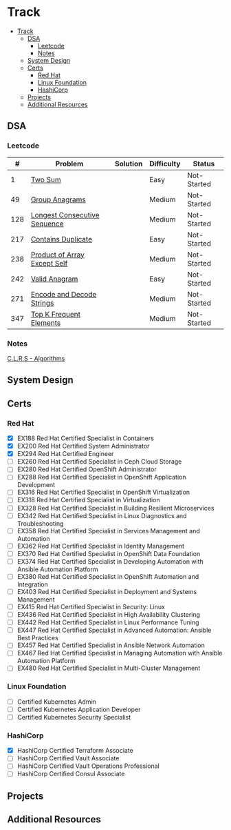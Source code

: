 # Track

<!--toc:start-->
- [Track](#track)
  - [DSA](#dsa)
    - [Leetcode](#leetcode)
    - [Notes](#notes)
  - [System Design](#system-design)
  - [Certs](#certs)
    - [Red Hat](#red-hat)
    - [Linux Foundation](#linux-foundation)
    - [HashiCorp](#hashicorp)
  - [Projects](#projects)
  - [Additional Resources](#additional-resources)
<!--toc:end-->

## DSA

### Leetcode
| # | Problem | Solution | Difficulty | Status |
|---|---------|----------|------------|--------|
|1|[Two Sum](/dsa/go/lc/0001/README.md)||Easy|Not-Started|
|49|[Group Anagrams](/dsa/go/lc/0049/README.md)||Medium|Not-Started|
|128|[Longest Consecutive Sequence](/dsa/go/lc/0128/README.md)||Medium|Not-Started|
|217|[Contains Duplicate](/dsa/go/lc/0217/README.md)||Easy|Not-Started|
|238|[Product of Array Except Self](/dsa/go/lc/0238/README.md)||Medium|Not-Started|
|242|[Valid Anagram](/dsa/go/lc/0242/README.md)||Easy|Not-Started|
|271|[Encode and Decode Strings](/dsa/go/lc/0271/README.md)||Medium|Not-Started|
|347|[Top K Frequent Elements](/dsa/go/lc/0347/README.md)||Medium|Not-Started|

### Notes
[C.L.R.S - Algorithms](/dsa/notes/clrs/README.md)

## System Design

## Certs

### Red Hat
- [x] EX188 Red Hat Certified Specialist in Containers
- [x] EX200 Red Hat Certified System Administrator
- [x] EX294 Red Hat Certified Engineer
- [ ] EX260 Red Hat Certified Specialist in Ceph Cloud Storage
- [ ] EX280 Red Hat Certified OpenShift Administrator
- [ ] EX288 Red Hat Certified Specialist in OpenShift Application Development
- [ ] EX316 Red Hat Certified Specialist in OpenShift Virtualization
- [ ] EX318 Red Hat Certified Specialist in Virtualization
- [ ] EX328 Red Hat Certified Specialist in Building Resilient Microservices
- [ ] EX342 Red Hat Certified Specialist in Linux Diagnostics and Troubleshooting
- [ ] EX358 Red Hat Certified Specialist in Services Management and Automation
- [ ] EX362 Red Hat Certified Specialist in Identity Management
- [ ] EX370 Red Hat Certified Specialist in OpenShift Data Foundation
- [ ] EX374 Red Hat Certified Specialist in Developing Automation with Ansible Automation Platform
- [ ] EX380 Red Hat Certified Specialist in OpenShift Automation and Integration
- [ ] EX403 Red Hat Certified Specialist in Deployment and Systems Management
- [ ] EX415 Red Hat Certified Specialist in Security: Linux
- [ ] EX436 Red Hat Certified Specialist in High Availability Clustering
- [ ] EX442 Red Hat Certified Specialist in Linux Performance Tuning
- [ ] EX447 Red Hat Certified Specialist in Advanced Automation: Ansible Best Practices
- [ ] EX457 Red Hat Certified Specialist in Ansible Network Automation
- [ ] EX467 Red Hat Certified Specialist in Managing Automation with Ansible Automation Platform 
- [ ] EX480 Red Hat Certified Specialist in Multi-Cluster Management

### Linux Foundation
- [ ] Certified Kubernetes Admin
- [ ] Certified Kubernetes Application Developer
- [ ] Certified Kubernetes Security Specialist

### HashiCorp
- [x] HashiCorp Certified Terraform Associate
- [ ] HashiCorp Certified Vault Associate
- [ ] HashiCorp Certified Vault Operations Professional
- [ ] HashiCorp Certified Consul Associate

## Projects

## Additional Resources
